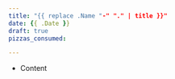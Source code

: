 ```yaml
---
title: "{{ replace .Name "-" "." | title }}"
date: {{ .Date }}
draft: true
pizzas_consumed: 

---
```


- Content
